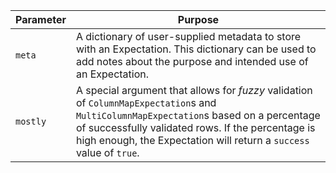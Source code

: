 | Parameter | Purpose                                                                                                                                                                                                                                                                          |
| --- |----------------------------------------------------------------------------------------------------------------------------------------------------------------------------------------------------------------------------------------------------------------------------------|
| `meta` | A dictionary of user-supplied metadata to store with an Expectation.  This dictionary can be used to add notes about the purpose and intended use of an Expectation.                                                                                                            |
| `mostly` | A special argument that allows for _fuzzy_ validation of `ColumnMapExpectation`s and `MultiColumnMapExpectation`s based on a percentage of successfully validated rows.  If the percentage is high enough, the Expectation will return a `success` value of `true`.              |
